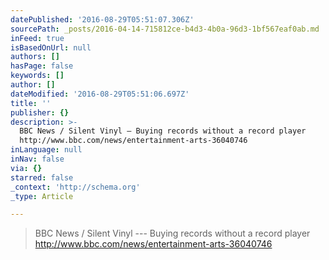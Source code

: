 ```yaml
---
datePublished: '2016-08-29T05:51:07.306Z'
sourcePath: _posts/2016-04-14-715812ce-b4d3-4b0a-96d3-1bf567eaf0ab.md
inFeed: true
isBasedOnUrl: null
authors: []
hasPage: false
keywords: []
author: []
dateModified: '2016-08-29T05:51:06.697Z'
title: ''
publisher: {}
description: >-
  BBC News / Silent Vinyl — Buying records without a record player
  http://www.bbc.com/news/entertainment-arts-36040746
inLanguage: null
inNav: false
via: {}
starred: false
_context: 'http://schema.org'
_type: Article

---
```

> BBC News / Silent Vinyl --- Buying records without a record player http://www.bbc.com/news/entertainment-arts-36040746